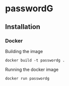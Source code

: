 # passwordG

## Installation

### Docker
Building the image

`docker build -t passwordg .`

Running the docker image

`docker run passwordg`
